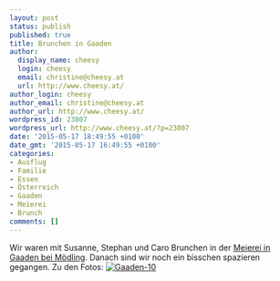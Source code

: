 ```yaml
---
layout: post
status: publish
published: true
title: Brunchen in Gaaden
author:
  display_name: cheesy
  login: cheesy
  email: christine@cheesy.at
  url: http://www.cheesy.at/
author_login: cheesy
author_email: christine@cheesy.at
author_url: http://www.cheesy.at/
wordpress_id: 23807
wordpress_url: http://www.cheesy.at/?p=23807
date: '2015-05-17 18:49:55 +0100'
date_gmt: '2015-05-17 16:49:55 +0100'
categories:
- Ausflug
- Familie
- Essen
- Österreich
- Gaaden
- Meierei
- Brunch
comments: []
---
```

Wir waren mit Susanne, Stephan und Caro Brunchen in der [Meierei in Gaaden bei Mödling](http://www.meierei-gaaden.at/). Danach sind wir noch ein bisschen spazieren gegangen.
Zu den Fotos:
[![Gaaden-10](http://www.cheesy.at/wp-content/uploads/Gaaden-10.jpg)](http://www.cheesy.at/fotos/ausfluege/brunchen-in-gaaden/)

